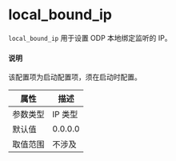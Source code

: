 # local_bound_ip

`local_bound_ip` 用于设置 ODP 本地绑定监听的 IP。

<main id="notice" type='explain'>
  <h4>说明</h4>
  <p>该配置项为启动配置项，须在启动时配置。</p>
</main>

|  属性    | 描述     |
|----------|---------|
| 参数类型 |  IP 类型       |
| 默认值   | 0.0.0.0     |
| 取值范围 | 不涉及  |
